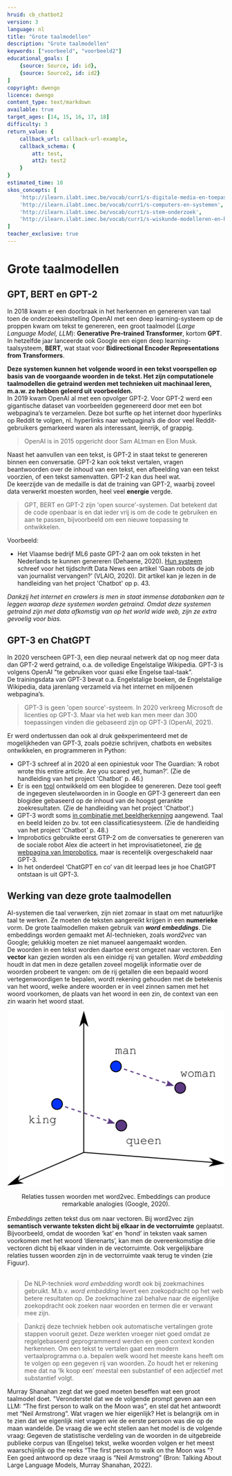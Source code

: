 ```yaml
---
hruid: cb_chatbot2
version: 3
language: nl
title: "Grote taalmodellen"
description: "Grote taalmodellen"
keywords: ["voorbeeld", "voorbeeld2"]
educational_goals: [
    {source: Source, id: id}, 
    {source: Source2, id: id2}
]
copyright: dwengo
licence: dwengo
content_type: text/markdown
available: true
target_ages: [14, 15, 16, 17, 18]
difficulty: 3
return_value: {
    callback_url: callback-url-example,
    callback_schema: {
        att: test,
        att2: test2
    }
}
estimated_time: 10
skos_concepts: [
    'http://ilearn.ilabt.imec.be/vocab/curr1/s-digitale-media-en-toepassingen', 
    'http://ilearn.ilabt.imec.be/vocab/curr1/s-computers-en-systemen', 
    'http://ilearn.ilabt.imec.be/vocab/curr1/s-stem-onderzoek', 
    'http://ilearn.ilabt.imec.be/vocab/curr1/s-wiskunde-modelleren-en-heuristiek'
]
teacher_exclusive: true
---
```


# Grote taalmodellen 
## GPT, BERT en GPT-2
In 2018 kwam er een doorbraak in het herkennen en genereren van taal toen de onderzoeksinstelling OpenAI met een deep learning-systeem op de proppen kwam
om tekst te genereren, een groot taalmodel (*Large Language Model, LLM*): **Generative Pre-trained Transformer**, kortom **GPT**. In hetzelfde jaar lanceerde ook Google een eigen deep learning-taalsysteem, **BERT**, wat staat voor **Bidirectional Encoder Representations from Transformers**.<br>

**Deze systemen kunnen het volgende woord in een tekst voorspellen op basis van de voorgaande woorden in de tekst. Het zijn computationele taalmodellen die getraind werden met technieken uit machinaal leren, m.a.w. ze hebben geleerd uit voorbeelden.** <br>
In 2019 kwam OpenAI al met een opvolger GPT-2. Voor GPT-2 werd een gigantische dataset van voorbeelden gegenereerd door met een bot webpagina’s te verzamelen. Deze bot surfte op het internet door hyperlinks op Reddit te volgen, nl. hyperlinks naar webpagina’s die door veel Reddit-gebruikers gemarkeerd waren als interessant, leerrijk, of grappig.<br> 

> OpenAI is in 2015 opgericht door Sam ALtman en Elon Musk.

Naast het aanvullen van een tekst, is GPT-2 in staat tekst te genereren binnen een conversatie. GPT-2 kan ook tekst vertalen, vragen beantwoorden over de inhoud van een tekst, een afbeelding van een tekst voorzien, of een tekst samenvatten. GPT-2 kan dus heel wat. <br>
De keerzijde van de medaille is dat de training van GPT-2, waarbij zoveel data verwerkt moesten worden, heel veel **energie** vergde.

> GPT, BERT en GPT-2 zijn 'open source'-systemen. Dat betekent dat de code openbaar is en dat ieder vrij is om de code te gebruiken en aan te passen, bijvoorbeeld om een nieuwe toepassing te ontwikkelen. 

Voorbeeld:
-  Het Vlaamse bedrijf ML6 paste GPT-2 aan om ook teksten in het Nederlands te kunnen genereren (Dehaene, 2020). [Hun systeem](https://gpt2.ml6.eu/nl) schreef voor het tijdschrift Data News een artikel ‘Gaan robots de job van journalist vervangen?’ (VLAIO, 2020). Dit artikel kan je lezen in de handleiding van het project 'Chatbot' op p. 43.

*Dankzij het internet en crawlers is men in staat immense databanken aan te leggen waarop deze systemen worden getraind. Omdat deze systemen getraind zijn
met data afkomstig van op het world wide web, zijn ze extra gevoelig voor bias.*
 

## GPT-3 en ChatGPT
In 2020 verscheen GPT-3, een diep neuraal netwerk dat op nog meer data dan GPT-2 werd getraind, o.a. de volledige Engelstalige Wikipedia. GPT-3 is volgens OpenAI "te gebruiken voor quasi elke Engelse taal-taak”.<br>
De trainingsdata van GPT-3 bevat o.a. Engelstalige boeken, de Engelstalige Wikipedia, data jarenlang verzameld via het internet en miljoenen webpagina’s.

> GPT-3 is geen 'open source'-systeem. In 2020 verkreeg Microsoft de licenties op GPT-3. Maar via het web kan men meer dan 300 toepassingen vinden die gebaseerd zijn op GPT-3 (OpenAI, 2021).

Er werd ondertussen dan ook al druk geëxperimenteerd met de mogelijkheden van GPT-3, zoals poëzie schrijven, chatbots en websites ontwikkelen, en programmeren in Python:
-  GPT-3 schreef al in 2020 al een opiniestuk voor The Guardian: ‘A robot wrote this entire article. Are you scared yet, human?’. (Zie de handleiding van het project 'Chatbot' p. 46.)
-  Er is een [tool](https://www.usetopic.com/blog-idea-generator) ontwikkeld om een blogidee te genereren. Deze tool geeft de ingegeven sleutelwoorden in in Google en GPT-3 genereert dan een blogidee gebaseerd op de inhoud van de hoogst gerankte zoekresultaten. (Zie de handleiding van het project 'Chatbot'.)
-  GPT-3 wordt soms [in combinatie met beeldherkenning](https://javifuentes94-clip-playground-app-haepeo.streamlit.app/) aangewend. Taal en beeld leiden zo bv. tot een classificatiesysteem. (Zie de handleiding van het project 'Chatbot' p. 48.)
-  Improbotics gebruikte eerst GTP-2 om de conversaties te genereren van de sociale robot Alex die acteert in het improvisatietoneel, zie [de webpagina van Improbotics](http://www.erlnmyr.be/voorstellingen/improbotics/), maar is recentelijk overgeschakeld naar GPT-3.
-  In het onderdeel ‘ChatGPT en co’ van dit leerpad lees je hoe ChatGPT ontstaan is uit GPT-3. 

## Werking van deze grote taalmodellen

AI-systemen die taal verwerken, zijn niet zomaar in staat om met natuurlijke taal te werken. Ze moeten de teksten aangereikt krijgen in een **numerieke** vorm. De grote taalmodellen maken gebruik van ***word embeddings***. Die embeddings worden gemaakt met AI-technieken, zoals *word2vec* van Google; gelukkig moeten ze niet manueel aangemaakt worden. <br>
De woorden in een tekst worden daartoe eerst omgezet naar vectoren. Een **vector** kan gezien worden als een einidge rij van getallen. *Word embedding* houdt in dat men in deze getallen zoveel mogelijk informatie over de woorden probeert te vangen: om de rij getallen die een bepaald woord vertegenwoordigen te bepalen, wordt rekening gehouden met de betekenis van het woord, welke andere woorden er in veel zinnen samen met het woord voorkomen, de plaats van het woord in een zin, de context van een zin waarin het woord staat. 

![Word embedding](embed/wordtovec1.png "Word embedding word2vec")
<center>Relaties tussen woorden met word2vec. Embeddings can produce remarkable analogies (Google, 2020).</center> 

<br>
<em>Embeddings</em> zetten tekst dus om naar vectoren. Bij word2vec zijn <b>semantisch verwante teksten dicht bij elkaar in de vectorruimte</b> geplaatst. Bijvoorbeeld, omdat de woorden ‘kat’ en ‘hond’ in teksten vaak samen voorkomen met het woord ‘dierenarts’, kan men de overeenkomstige drie vectoren dicht bij elkaar vinden in de vectorruimte. Ook vergelijkbare relaties tussen woorden zijn in de vectorruimte vaak terug te vinden (zie Figuur).<br><br>

> De NLP-techniek *word embedding* wordt ook bij zoekmachines gebruikt. M.b.v. *word embedding* levert een zoekopdracht op het web betere resultaten op. De zoekmachine zal behalve naar de eigenlijke zoekopdracht ook zoeken naar woorden en termen die er verwant mee zijn. 

> Dankzij deze techniek hebben ook automatische vertalingen grote stappen vooruit gezet. Deze werkten vroeger niet goed omdat ze regelgebaseerd geprogrammeerd werden en geen context konden herkennen. Om een tekst te vertalen gaat een modern vertaalprogramma o.a. bepalen welk woord het meeste kans heeft om te volgen op een gegeven rij van woorden. Zo houdt het er rekening mee dat na ‘Ik koop een’ meestal een substantief of een adjectief met substantief volgt. 

<div class="alert alert-box alert-info">
    Murray Shanahan zegt dat we goed moeten beseffen wat een groot taalmodel doet. "Veronderstel dat we de volgende prompt geven aan een LLM: “The first person to walk on the Moon was”,  en stel dat het antwoordt met “Neil Armstrong”. Wat vragen we hier eigenlijk? Het is belangrijk om in te zien dat we eigenlijk niet vragen wie de eerste persoon was die op de maan wandelde. De vraag die we echt stellen aan het model is de volgende vraag:  Gegeven de  statistische verdeling van de woorden in de uitgebreide publieke corpus van (Engelse) tekst, welke woorden volgen er het meest waarschijnlijk op the reeks “The first person to walk on the Moon was ”? Een goed antwoord op deze vraag is “Neil Armstrong” (Bron: Talking About Large Language Models, Murray Shanahan, 2022).
</div>
